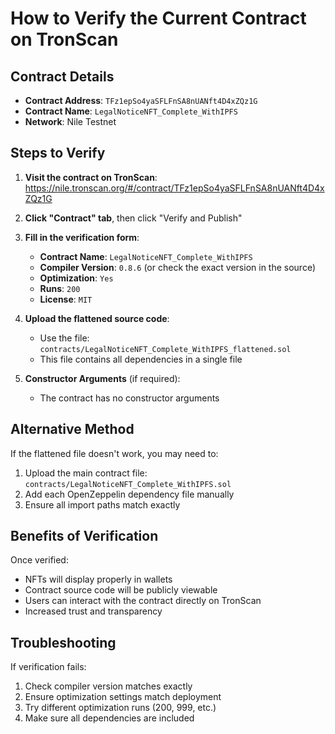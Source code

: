 # How to Verify the Current Contract on TronScan

## Contract Details
- **Contract Address**: `TFz1epSo4yaSFLFnSA8nUANft4D4xZQz1G`
- **Contract Name**: `LegalNoticeNFT_Complete_WithIPFS`
- **Network**: Nile Testnet

## Steps to Verify

1. **Visit the contract on TronScan**:
   https://nile.tronscan.org/#/contract/TFz1epSo4yaSFLFnSA8nUANft4D4xZQz1G

2. **Click "Contract" tab**, then click "Verify and Publish"

3. **Fill in the verification form**:
   - **Contract Name**: `LegalNoticeNFT_Complete_WithIPFS`
   - **Compiler Version**: `0.8.6` (or check the exact version in the source)
   - **Optimization**: `Yes`
   - **Runs**: `200`
   - **License**: `MIT`

4. **Upload the flattened source code**:
   - Use the file: `contracts/LegalNoticeNFT_Complete_WithIPFS_flattened.sol`
   - This file contains all dependencies in a single file

5. **Constructor Arguments** (if required):
   - The contract has no constructor arguments

## Alternative Method

If the flattened file doesn't work, you may need to:
1. Upload the main contract file: `contracts/LegalNoticeNFT_Complete_WithIPFS.sol`
2. Add each OpenZeppelin dependency file manually
3. Ensure all import paths match exactly

## Benefits of Verification

Once verified:
- NFTs will display properly in wallets
- Contract source code will be publicly viewable
- Users can interact with the contract directly on TronScan
- Increased trust and transparency

## Troubleshooting

If verification fails:
1. Check compiler version matches exactly
2. Ensure optimization settings match deployment
3. Try different optimization runs (200, 999, etc.)
4. Make sure all dependencies are included